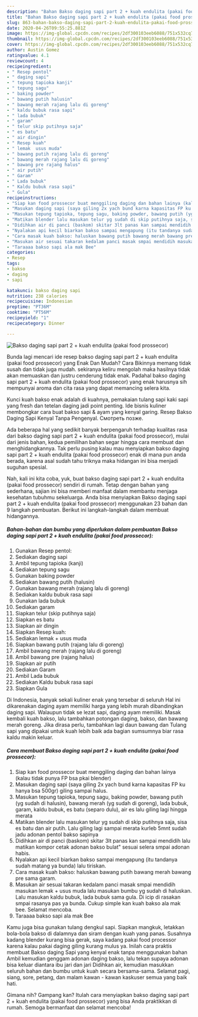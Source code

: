 ```yaml
---
description: "Bahan Bakso daging sapi part 2 + kuah endulita (pakai food prossecor) | Resep Membuat Bakso daging sapi part 2 + kuah endulita (pakai food prossecor) Yang Enak dan Simpel"
title: "Bahan Bakso daging sapi part 2 + kuah endulita (pakai food prossecor) | Resep Membuat Bakso daging sapi part 2 + kuah endulita (pakai food prossecor) Yang Enak dan Simpel"
slug: 863-bahan-bakso-daging-sapi-part-2-kuah-endulita-pakai-food-prossecor-resep-membuat-bakso-daging-sapi-part-2-kuah-endulita-pakai-food-prossecor-yang-enak-dan-simpel
date: 2020-04-26T09:55:25.881Z
image: https://img-global.cpcdn.com/recipes/2df300103eeb6088/751x532cq70/bakso-daging-sapi-part-2-kuah-endulita-pakai-food-prossecor-foto-resep-utama.jpg
thumbnail: https://img-global.cpcdn.com/recipes/2df300103eeb6088/751x532cq70/bakso-daging-sapi-part-2-kuah-endulita-pakai-food-prossecor-foto-resep-utama.jpg
cover: https://img-global.cpcdn.com/recipes/2df300103eeb6088/751x532cq70/bakso-daging-sapi-part-2-kuah-endulita-pakai-food-prossecor-foto-resep-utama.jpg
author: Austin Gomez
ratingvalue: 4.1
reviewcount: 4
recipeingredient:
- " Resep pentol"
- " daging sapi"
- " tepung tapioka kanji"
- " tepung sagu"
- " baking powder"
- " bawang putih halusin"
- " bawang merah rajang lalu di goreng"
- " kaldu bubuk rasa sapi"
- " lada bubuk"
- " garam"
- " telur skip putihnya saja"
- " es batu"
- " air dingin"
- " Resep kuah"
- " lemak  usus muda"
- " bawang putih rajang lalu di goreng"
- " bawang merah rajang lalu di goreng"
- " bawang pre rajang halus"
- " air putih"
- " Garam"
- " Lada bubuk"
- " Kaldu bubuk rasa sapi"
- " Gula"
recipeinstructions:
- "Siap kan food prossecor buat menggiling daging dan bahan lainya (kalau tidak punya FP bsa pkai blender)"
- "Masukan daging sapi (saya giling 2x yach bund karna kapasitas FP ku hanya bsa 500gr) giling sampai halus."
- "Masukan tepung tapioka, tepung sagu, baking powder, bawang putih (yg sudah di halusin), bawang merah (yg sudah di goreng), lada bubuk, garam, kaldu bubuk, es batu (separo dulu), air es lalu giling lagi hingga merata"
- "Matikan blender lalu masukan telur yg sudah di skip putihnya saja, sisa es batu dan air putih. Lalu giling lagi sampai merata kurleb 5mnt sudah jadu adonan pentol bakso sapinya"
- "Didihkan air di panci (baskom) skitar 3lt panas kan sampai mendidih lalu matikan kompor cetak adonan bakso bulat&#34; sesuai selera smpai adonan habis."
- "Nyalakan api kecil biarkan bakso sampai mengapung (itu tandanya sudah matang ya bunda) lalu tiriskan."
- "Cara masak kuah bakso: haluskan bawang putih bawang merah bawang pre sama garam."
- "Masukan air sesuai takaran kedalam panci masak smpai mendidih masukan lemak + usus muda lalu masukan bumbu yg sudah di haluskan. Lalu masukan kaldu bubuk, lada bubuk sama gula. Di icip di rasakan smpai rasanya pas ya bunda. Cukup simple kan kuah bakso ala mak bee. Selamat mencoba."
- "Taraaaa bakso sapi ala mak Bee"
categories:
- Resep
tags:
- bakso
- daging
- sapi

katakunci: bakso daging sapi 
nutrition: 238 calories
recipecuisine: Indonesian
preptime: "PT36M"
cooktime: "PT56M"
recipeyield: "1"
recipecategory: Dinner

---
```



![Bakso daging sapi part 2 + kuah endulita (pakai food prossecor)](https://img-global.cpcdn.com/recipes/2df300103eeb6088/751x532cq70/bakso-daging-sapi-part-2-kuah-endulita-pakai-food-prossecor-foto-resep-utama.jpg)

Bunda lagi mencari ide resep bakso daging sapi part 2 + kuah endulita (pakai food prossecor) yang Enak Dan Mudah? Cara Bikinnya memang tidak susah dan tidak juga mudah. sekiranya keliru mengolah maka hasilnya tidak akan memuaskan dan justru cenderung tidak enak. Padahal bakso daging sapi part 2 + kuah endulita (pakai food prossecor) yang enak harusnya sih mempunyai aroma dan cita rasa yang dapat memancing selera kita.

Kunci kuah bakso enak adalah di kuahnya, pemakaian tulang sapi kaki sapi yang fresh dan tetelan daging jadi point penting. Ide bisnis kuliner membongkar cara buat bakso sapi &amp; ayam yang kenyal garing. Resep Bakso Daging Sapi Kenyal Tanpa Pengenyal. Смотреть позже.

Ada beberapa hal yang sedikit banyak berpengaruh terhadap kualitas rasa dari bakso daging sapi part 2 + kuah endulita (pakai food prossecor), mulai dari jenis bahan, kedua pemilihan bahan segar hingga cara membuat dan menghidangkannya. Tak perlu pusing kalau mau menyiapkan bakso daging sapi part 2 + kuah endulita (pakai food prossecor) enak di mana pun anda berada, karena asal sudah tahu triknya maka hidangan ini bisa menjadi suguhan spesial.


Nah, kali ini kita coba, yuk, buat bakso daging sapi part 2 + kuah endulita (pakai food prossecor) sendiri di rumah. Tetap dengan bahan yang sederhana, sajian ini bisa memberi manfaat dalam membantu menjaga kesehatan tubuhmu sekeluarga. Anda bisa menyiapkan Bakso daging sapi part 2 + kuah endulita (pakai food prossecor) menggunakan 23 bahan dan 9 langkah pembuatan. Berikut ini langkah-langkah dalam membuat hidangannya.

<!--inarticleads1-->

##### Bahan-bahan dan bumbu yang diperlukan dalam pembuatan Bakso daging sapi part 2 + kuah endulita (pakai food prossecor):

1. Gunakan  Resep pentol:
1. Sediakan  daging sapi
1. Ambil  tepung tapioka (kanji)
1. Sediakan  tepung sagu
1. Gunakan  baking powder
1. Sediakan  bawang putih (halusin)
1. Gunakan  bawang merah (rajang lalu di goreng)
1. Sediakan  kaldu bubuk rasa sapi
1. Gunakan  lada bubuk
1. Sediakan  garam
1. Siapkan  telur (skip putihnya saja)
1. Siapkan  es batu
1. Siapkan  air dingin
1. Siapkan  Resep kuah:
1. Sediakan  lemak + usus muda
1. Siapkan  bawang putih (rajang lalu di goreng)
1. Ambil  bawang merah (rajang lalu di goreng)
1. Ambil  bawang pre (rajang halus)
1. Siapkan  air putih
1. Sediakan  Garam
1. Ambil  Lada bubuk
1. Sediakan  Kaldu bubuk rasa sapi
1. Siapkan  Gula


Di Indonesia, banyak sekali kuliner enak yang tersebar di seluruh Hal ini dikarenakan daging ayam memiliki harga yang lebih murah dibandingkan daging sapi. Walaupun tidak se lezat sapi, daging ayam memiliki. Masak kembali kuah bakso, lalu tambahkan potongan daging, bakso, dan bawang merah goreng. Jika dirasa perlu, tambahkan lagi daun bawang dan Tulang sapi yang dipakai untuk kuah lebih baik ada bagian sumsumnya biar rasa kaldu makin keluar. 

<!--inarticleads2-->

##### Cara membuat Bakso daging sapi part 2 + kuah endulita (pakai food prossecor):

1. Siap kan food prossecor buat menggiling daging dan bahan lainya (kalau tidak punya FP bsa pkai blender)
1. Masukan daging sapi (saya giling 2x yach bund karna kapasitas FP ku hanya bsa 500gr) giling sampai halus.
1. Masukan tepung tapioka, tepung sagu, baking powder, bawang putih (yg sudah di halusin), bawang merah (yg sudah di goreng), lada bubuk, garam, kaldu bubuk, es batu (separo dulu), air es lalu giling lagi hingga merata
1. Matikan blender lalu masukan telur yg sudah di skip putihnya saja, sisa es batu dan air putih. Lalu giling lagi sampai merata kurleb 5mnt sudah jadu adonan pentol bakso sapinya
1. Didihkan air di panci (baskom) skitar 3lt panas kan sampai mendidih lalu matikan kompor cetak adonan bakso bulat&#34; sesuai selera smpai adonan habis.
1. Nyalakan api kecil biarkan bakso sampai mengapung (itu tandanya sudah matang ya bunda) lalu tiriskan.
1. Cara masak kuah bakso: haluskan bawang putih bawang merah bawang pre sama garam.
1. Masukan air sesuai takaran kedalam panci masak smpai mendidih masukan lemak + usus muda lalu masukan bumbu yg sudah di haluskan. Lalu masukan kaldu bubuk, lada bubuk sama gula. Di icip di rasakan smpai rasanya pas ya bunda. Cukup simple kan kuah bakso ala mak bee. Selamat mencoba.
1. Taraaaa bakso sapi ala mak Bee


Kamu juga bisa gunakan tulang dengkul sapi. Siapkan mangkuk, letakkan bola-bola bakso di dalamnya dan siram dengan kuah yang panas. Susahnya kadang blender kurang bisa gerak, saya kadang pakai food processor karena kalau pakai daging giling kurang mulus ya. Inilah cara praktis membuat Bakso daging Sapi yang kenyal enak tanpa menggunakan bahan Ambil kemudian genggam adonan daging bakso, lalu tekan supaya adonan bisa keluar diantara ibu jari dan jari Didihkan air, kemudian masukkan seluruh bahan dan bumbu untuk kuah secara bersama-sama. Selamat pagi, siang, sore, petang, dan malam kawan - kawan kaskuser semua yang baik hati. 

Gimana nih? Gampang kan? Itulah cara menyiapkan bakso daging sapi part 2 + kuah endulita (pakai food prossecor) yang bisa Anda praktikkan di rumah. Semoga bermanfaat dan selamat mencoba!
